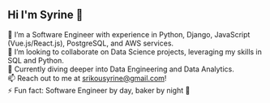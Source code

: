 ## Hi I'm Syrine 👋

🌱 I’m a Software Engineer with experience in Python, Django, JavaScript (Vue.js/React.js), PostgreSQL, and AWS services.</br>
👀 I’m looking to collaborate on Data Science projects, leveraging my skills in SQL and Python.</br>
💞 Currently diving deeper into Data Engineering and Data Analytics.</br>
📫 Reach out to me at srikousyrine@gmail.com!</br>
⚡ Fun fact: Software Engineer by day, baker by night 🍰
